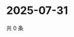 # 2025-07-31

共 0 条

<!-- BEGIN ZHIHUVIDEO -->
<!-- 最后更新时间 Thu Jul 31 2025 22:15:06 GMT+0800 (China Standard Time) -->

<!-- END ZHIHUVIDEO -->

